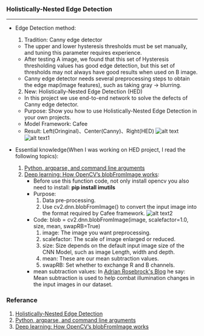 ### Holistically-Nested Edge Detection
***
- Edge Detection method:
  1. Tradition: Canny edge detector
    - The upper and lower hysteresis thresholds must be set manually, and tuning this parameter requires experience.
    - After testing A image, we found that this set of Hysteresis thresholding values has good edge detection, but this set of thresholds may not always have good results when used on B image.
    - Canny edge detector needs several preprocessing steps to obtain the edge map(image features), such as taking gray -> blurring.
  2. New: Holistically-Nested Edge Detection (HED)
    - In this project we use end-to-end network to solve the defects of Canny edge detector.
    - Purpose: Show you how to use Holistically-Nested Edge Detection in your own projects.
    - Model Framework: Cafee
    - Result: Left(Oringinal)、Center(Canny)、Right(HED)
      ![alt text](https://drive.google.com/uc?id=14fSmXGTpGStKYSyW_FkQsZBKJtdvGYqh)
      ![alt text1](https://drive.google.com/uc?id=19QpxPtxY6S0JWx_oZCFgmYMCxlGTiylN)
      
- Essential knowledge(When I was working on HED project, I read the following topics):
  1. [Python, argparse, and command line arguments](https://www.pyimagesearch.com/2018/03/12/python-argparse-command-line-arguments/)
  2. [Deep learning: How OpenCV’s blobFromImage works](https://www.pyimagesearch.com/2017/11/06/deep-learning-opencvs-blobfromimage-works/):
      - Before use this function code, not only install opencv you also need to install: **pip install imutils**
      - Purpose: 
        1. Data pre-processing.
        2. Use cv2.dnn.blobFromImage() to convert the input image into the format required by Cafee framework.
       ![alt text2](https://drive.google.com/uc?id=1G3IqZmpci63l76nRA7efRea2oqINWiYw)
      - Code: blob = cv2.dnn.blobFromImage(image, scalefactor=1.0, size, mean, swapRB=True)
        1. image: The image you want preprocessing.
        2. scalefactor: The scale of image enlarged or reduced.
        3. size: Size depends on the default input image size of the CNN Model, such as image Length, width and depth.
        4. mean: These are our mean subtraction values.
        5. swapRB: Set whether to exchange R and B channels.
      - mean subtraction values: In [Adrian Rosebrock's Blog](https://www.pyimagesearch.com/2017/11/06/deep-learning-opencvs-blobfromimage-works/) he say: Mean subtraction is used to help combat illumination changes in the input images in our dataset.
        
 ### Referance
 1. [Holistically-Nested Edge Detection](https://www.pyimagesearch.com/2019/03/04/holistically-nested-edge-detection-with-opencv-and-deep-learning/)
 2. [Python, argparse, and command line arguments](https://www.pyimagesearch.com/2018/03/12/python-argparse-command-line-arguments/)
 3. [Deep learning: How OpenCV’s blobFromImage works](https://www.pyimagesearch.com/2017/11/06/deep-learning-opencvs-blobfromimage-works/)
